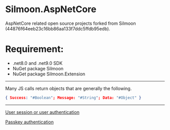 # Silmoon.AspNetCore

AspNetCore related open source projects forked from Silmoon (44876f64eeb23c16bb86aa133f7ddc5ffdb95edb).

# Requirement:

* .net8.0 and .net9.0 SDK
* NuGet package Silmoon
* NuGet package Silmoon.Extension

---
Many JS calls return objects that are generally the following.

```json
{ Success: "#Boolean"; Message: "#String"; Data: "#Object" }
```
---


[User session or user authentication](README/UserAuthentication.md)

[Passkey authentication](README/Passkey.md)